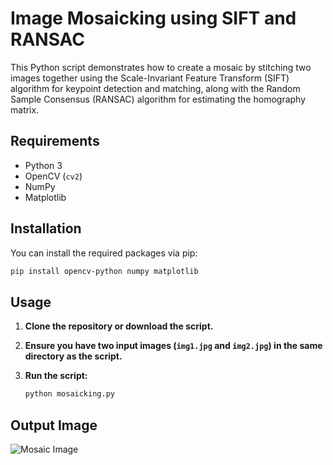 # Image Mosaicking using SIFT and RANSAC

This Python script demonstrates how to create a mosaic by stitching two images together using the Scale-Invariant Feature Transform (SIFT) algorithm for keypoint detection and matching, along with the Random Sample Consensus (RANSAC) algorithm for estimating the homography matrix.

## Requirements

- Python 3
- OpenCV (`cv2`)
- NumPy
- Matplotlib



## Installation

You can install the required packages via pip:

```bash
pip install opencv-python numpy matplotlib
```

## Usage

1. **Clone the repository or download the script.**
   
2. **Ensure you have two input images (`img1.jpg` and `img2.jpg`) in the same directory as the script.**
   
3. **Run the script:**

    ```bash
    python mosaicking.py
    ```

## Output Image
![Mosaic Image](https://github.com/AromalShaji/ImageMosaicking/blob/main/Picture1.jpg)

